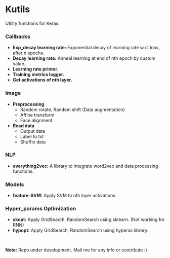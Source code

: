 Kutils
==========
Utility functions for Keras.  


### Callbacks 
* **Exp_decay learning rate:** Exponential decay of learning rate w.r.t loss, after n epochs.
* **Decay learning rate:** Anneal learning at end of nth epoch by custom value.
* **Learning rate printer.**
* **Training metrics logger.**
* **Get activations of nth layer.**  

### Image                                                      
* **Preprocessing**
    * Random rotate, Random shift (Data augmentation)
    * Affine transform
    * Face alignment
* **Read data**
    * Output data
    * Label to txt
    * Shuffle data  
    
### NLP
* **everything2vec:** A library to integrate word2vec and data processing functions.  

### Models
* **feature-SVM:** Apply SVM to nth layer activations.

### Hyper_params Optimization
* **skopt:** Apply GridSearch, RandomSearch using sklearn. (Not working for RNN)
* **hypopt:** Apply GridSearch, RandomSearch using hyperas library.

&nbsp;


**Note:** Repo under development. Mail me for any info or contribute :)
